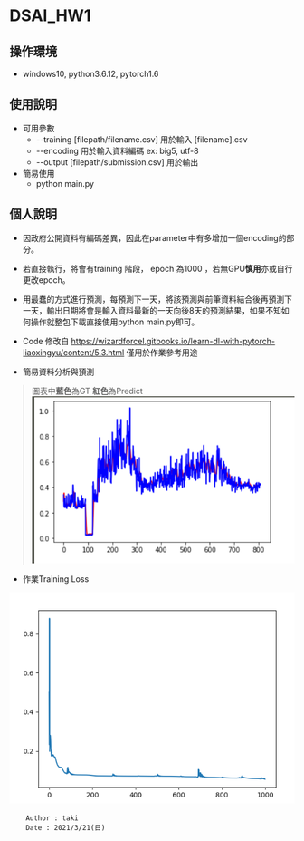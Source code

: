 # DSAI_HW1
## 操作環境
* windows10, python3.6.12, pytorch1.6
## 使用說明
* 可用參數
   - --training [filepath/filename.csv] 用於輸入 [filename].csv
   - --encoding 用於輸入資料編碼 ex: big5, utf-8
   - --output [filepath/submission.csv] 用於輸出
* 簡易使用
   - python main.py
## 個人說明
* 因政府公開資料有編碼差異，因此在parameter中有多增加一個encoding的部分。
* 若直接執行，將會有training 階段， epoch 為1000 ，若無GPU**慎用**亦或自行更改epoch。

* 用最蠢的方式進行預測，每預測下一天，將該預測與前筆資料結合後再預測下一天，輸出日期將會是輸入資料最新的一天向後8天的預測結果，如果不知如何操作就整包下載直接使用python main.py即可。

* Code 修改自 https://wizardforcel.gitbooks.io/learn-dl-with-pytorch-liaoxingyu/content/5.3.html 僅用於作業參考用途

* 簡易資料分析與預測

>圖表中**藍色**為GT **紅色**為Predict
![ground_truth&predict](./images/gt&pred.png)

* 作業Training Loss

![training loss](./images/training_loss.png)

        Author : taki
        Date : 2021/3/21(日)